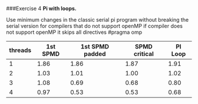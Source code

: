 ###Exercise 4 
**Pi with loops.** 

Use minimum changes in the classic serial pi program without breaking the serial version for compilers that do not support openMP if compiler does not support openMP it skips all directives #pragma omp
	
threads | 1st SPMD | 1st SPMD padded | SPMD critical | PI Loop
------- | -------- | --------------- | ------------  | -------
1 	| 1.86 	   | 1.86 	     | 1.87	     | 1.91
2 	| 1.03	   | 1.01	     | 1.00	     | 1.02
3 	| 1.08 	   | 0.69 	     | 0.68	     | 0.80
4 	| 0.97 	   | 0.53 	     |	0.53	     | 0.68
